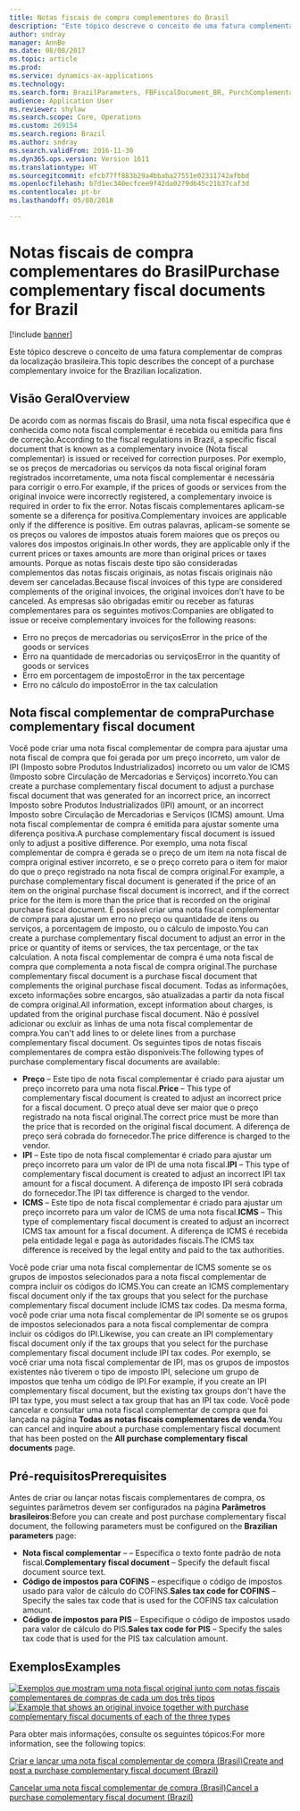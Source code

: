 ```yaml
---
title: Notas fiscais de compra complementares do Brasil
description: "Este tópico descreve o conceito de uma fatura complementar de compras da localização brasileira."
author: sndray
manager: AnnBe
ms.date: 08/08/2017
ms.topic: article
ms.prod: 
ms.service: dynamics-ax-applications
ms.technology: 
ms.search.form: BrazilParameters, FBFiscalDocument_BR, PurchComplementaryInvoice, PurchComplementaryInvoiceCancel_BR, PurchComplementaryInvoiceListPage
audience: Application User
ms.reviewer: shylaw
ms.search.scope: Core, Operations
ms.custom: 269154
ms.search.region: Brazil
ms.author: sndray
ms.search.validFrom: 2016-11-30
ms.dyn365.ops.version: Version 1611
ms.translationtype: HT
ms.sourcegitcommit: efcb77ff883b29a4bbaba27551e02311742afbbd
ms.openlocfilehash: b7d1ec340ecfcee9f42da0279d645c21b37caf3d
ms.contentlocale: pt-br
ms.lasthandoff: 05/08/2018

---
```


# <a name="purchase-complementary-fiscal-documents-for-brazil"></a><span data-ttu-id="ebde3-103">Notas fiscais de compra complementares do Brasil</span><span class="sxs-lookup"><span data-stu-id="ebde3-103">Purchase complementary fiscal documents for Brazil</span></span>

[!include [banner](../includes/banner.md)]

<span data-ttu-id="ebde3-104">Este tópico descreve o conceito de uma fatura complementar de compras da localização brasileira.</span><span class="sxs-lookup"><span data-stu-id="ebde3-104">This topic describes the concept of a purchase complementary invoice for the Brazilian localization.</span></span>

<a name="overview"></a><span data-ttu-id="ebde3-105">Visão Geral</span><span class="sxs-lookup"><span data-stu-id="ebde3-105">Overview</span></span>
--------

<span data-ttu-id="ebde3-106">De acordo com as normas fiscais do Brasil, uma nota fiscal específica que é conhecida como nota fiscal complementar é recebida ou emitida para fins de correção.</span><span class="sxs-lookup"><span data-stu-id="ebde3-106">According to the fiscal regulations in Brazil, a specific fiscal document that is known as a complementary invoice (Nota fiscal complementar) is issued or received for correction purposes.</span></span> <span data-ttu-id="ebde3-107">Por exemplo, se os preços de mercadorias ou serviços da nota fiscal original foram registrados incorretamente, uma nota fiscal complementar é necessária para corrigir o erro.</span><span class="sxs-lookup"><span data-stu-id="ebde3-107">For example, if the prices of goods or services from the original invoice were incorrectly registered, a complementary invoice is required in order to fix the error.</span></span> <span data-ttu-id="ebde3-108">Notas fiscais complementares aplicam-se somente se a diferença for positiva.</span><span class="sxs-lookup"><span data-stu-id="ebde3-108">Complementary invoices are applicable only if the difference is positive.</span></span> <span data-ttu-id="ebde3-109">Em outras palavras, aplicam-se somente se os preços ou valores de impostos atuais forem maiores que os preços ou valores dos impostos originais.</span><span class="sxs-lookup"><span data-stu-id="ebde3-109">In other words, they are applicable only if the current prices or taxes amounts are more than original prices or taxes amounts.</span></span> <span data-ttu-id="ebde3-110">Porque as notas fiscais deste tipo são consideradas complementos das notas fiscais originais, as notas fiscais originais não devem ser canceladas.</span><span class="sxs-lookup"><span data-stu-id="ebde3-110">Because fiscal invoices of this type are considered complements of the original invoices, the original invoices don’t have to be canceled.</span></span> <span data-ttu-id="ebde3-111">As empresas são obrigadas emitir ou receber as faturas complementares para os seguintes motivos:</span><span class="sxs-lookup"><span data-stu-id="ebde3-111">Companies are obligated to issue or receive complementary invoices for the following reasons:</span></span>

-   <span data-ttu-id="ebde3-112">Erro no preços de mercadorias ou serviços</span><span class="sxs-lookup"><span data-stu-id="ebde3-112">Error in the price of the goods or services</span></span>
-   <span data-ttu-id="ebde3-113">Erro na quantidade de mercadorias ou serviços</span><span class="sxs-lookup"><span data-stu-id="ebde3-113">Error in the quantity of goods or services</span></span>
-   <span data-ttu-id="ebde3-114">Erro em porcentagem de imposto</span><span class="sxs-lookup"><span data-stu-id="ebde3-114">Error in the tax percentage</span></span>
-   <span data-ttu-id="ebde3-115">Erro no cálculo do imposto</span><span class="sxs-lookup"><span data-stu-id="ebde3-115">Error in the tax calculation</span></span>

## <a name="purchase-complementary-fiscal-document"></a><span data-ttu-id="ebde3-116">Nota fiscal complementar de compra</span><span class="sxs-lookup"><span data-stu-id="ebde3-116">Purchase complementary fiscal document</span></span>
<span data-ttu-id="ebde3-117">Você pode criar uma nota fiscal complementar de compra para ajustar uma nota fiscal de compra que foi gerada por um preço incorreto, um valor de IPI (Imposto sobre Produtos Industrializados) incorreto ou um valor de ICMS (Imposto sobre Circulação de Mercadorias e Serviços) incorreto.</span><span class="sxs-lookup"><span data-stu-id="ebde3-117">You can create a purchase complementary fiscal document to adjust a purchase fiscal document that was generated for an incorrect price, an incorrect Imposto sobre Produtos Industrializados (IPI) amount, or an incorrect Imposto sobre Circulação de Mercadorias e Serviços (ICMS) amount.</span></span> <span data-ttu-id="ebde3-118">Uma nota fiscal complementar de compra é emitida para ajustar somente uma diferença positiva.</span><span class="sxs-lookup"><span data-stu-id="ebde3-118">A purchase complementary fiscal document is issued only to adjust a positive difference.</span></span> <span data-ttu-id="ebde3-119">Por exemplo, uma nota fiscal complementar de compra é gerada se o preço de um item na nota fiscal de compra original estiver incorreto, e se o preço correto para o item for maior do que o preço registrado na nota fiscal de compra original.</span><span class="sxs-lookup"><span data-stu-id="ebde3-119">For example, a purchase complementary fiscal document is generated if the price of an item on the original purchase fiscal document is incorrect, and if the correct price for the item is more than the price that is recorded on the original purchase fiscal document.</span></span> <span data-ttu-id="ebde3-120">É possível criar uma nota fiscal complementar de compra para ajustar um erro no preço ou quantidade de itens ou serviços, a porcentagem de imposto, ou o cálculo de imposto.</span><span class="sxs-lookup"><span data-stu-id="ebde3-120">You can create a purchase complementary fiscal document to adjust an error in the price or quantity of items or services, the tax percentage, or the tax calculation.</span></span> <span data-ttu-id="ebde3-121">A nota fiscal complementar de compra é uma nota fiscal de compra que complementa a nota fiscal de compra original.</span><span class="sxs-lookup"><span data-stu-id="ebde3-121">The purchase complementary fiscal document is a purchase fiscal document that complements the original purchase fiscal document.</span></span> <span data-ttu-id="ebde3-122">Todas as informações, exceto informações sobre encargos, são atualizadas a partir da nota fiscal de compra original.</span><span class="sxs-lookup"><span data-stu-id="ebde3-122">All information, except information about charges, is updated from the original purchase fiscal document.</span></span> <span data-ttu-id="ebde3-123">Não é possível adicionar ou excluir as linhas de uma nota fiscal complementar de compra.</span><span class="sxs-lookup"><span data-stu-id="ebde3-123">You can't add lines to or delete lines from a purchase complementary fiscal document.</span></span> <span data-ttu-id="ebde3-124">Os seguintes tipos de notas fiscais complementares de compra estão disponíveis:</span><span class="sxs-lookup"><span data-stu-id="ebde3-124">The following types of purchase complementary fiscal documents are available:</span></span>

-   <span data-ttu-id="ebde3-125">**Preço** – Este tipo de nota fiscal complementar é criado para ajustar um preço incorreto para uma nota fiscal.</span><span class="sxs-lookup"><span data-stu-id="ebde3-125">**Price** – This type of complementary fiscal document is created to adjust an incorrect price for a fiscal document.</span></span> <span data-ttu-id="ebde3-126">O preço atual deve ser maior que o preço registrado na nota fiscal original.</span><span class="sxs-lookup"><span data-stu-id="ebde3-126">The correct price must be more than the price that is recorded on the original fiscal document.</span></span> <span data-ttu-id="ebde3-127">A diferença de preço será cobrada do fornecedor.</span><span class="sxs-lookup"><span data-stu-id="ebde3-127">The price difference is charged to the vendor.</span></span>
-   <span data-ttu-id="ebde3-128">**IPI** – Este tipo de nota fiscal complementar é criado para ajustar um preço incorreto para um valor de IPI de uma nota fiscal.</span><span class="sxs-lookup"><span data-stu-id="ebde3-128">**IPI** – This type of complementary fiscal document is created to adjust an incorrect IPI tax amount for a fiscal document.</span></span> <span data-ttu-id="ebde3-129">A diferença de imposto IPI será cobrada do fornecedor.</span><span class="sxs-lookup"><span data-stu-id="ebde3-129">The IPI tax difference is charged to the vendor.</span></span>
-   <span data-ttu-id="ebde3-130">**ICMS** – Este tipo de nota fiscal complementar é criado para ajustar um preço incorreto para um valor de ICMS de uma nota fiscal.</span><span class="sxs-lookup"><span data-stu-id="ebde3-130">**ICMS** – This type of complementary fiscal document is created to adjust an incorrect ICMS tax amount for a fiscal document.</span></span> <span data-ttu-id="ebde3-131">A diferença de ICMS é recebida pela entidade legal e paga às autoridades fiscais.</span><span class="sxs-lookup"><span data-stu-id="ebde3-131">The ICMS tax difference is received by the legal entity and paid to the tax authorities.</span></span>

<span data-ttu-id="ebde3-132">Você pode criar uma nota fiscal complementar de ICMS somente se os grupos de impostos selecionados para a nota fiscal complementar de compra incluir os códigos do ICMS.</span><span class="sxs-lookup"><span data-stu-id="ebde3-132">You can create an ICMS complementary fiscal document only if the tax groups that you select for the purchase complementary fiscal document include ICMS tax codes.</span></span> <span data-ttu-id="ebde3-133">Da mesma forma, você pode criar uma nota fiscal complementar de IPI somente se os grupos de impostos selecionados para a nota fiscal complementar de compra incluir os códigos do IPI.</span><span class="sxs-lookup"><span data-stu-id="ebde3-133">Likewise, you can create an IPI complementary fiscal document only if the tax groups that you select for the purchase complementary fiscal document include IPI tax codes.</span></span> <span data-ttu-id="ebde3-134">Por exemplo, se você criar uma nota fiscal complementar de IPI, mas os grupos de impostos existentes não tiverem o tipo de imposto IPI, selecione um grupo de impostos que tenha um código de IPI.</span><span class="sxs-lookup"><span data-stu-id="ebde3-134">For example, if you create an IPI complementary fiscal document, but the existing tax groups don't have the IPI tax type, you must select a tax group that has an IPI tax code.</span></span> <span data-ttu-id="ebde3-135">Você pode cancelar e consultar uma nota fiscal complementar de compra que foi lançada na página **Todas as notas fiscais complementares de venda**.</span><span class="sxs-lookup"><span data-stu-id="ebde3-135">You can cancel and inquire about a purchase complementary fiscal document that has been posted on the **All purchase complementary fiscal documents** page.</span></span>

## <a name="prerequisites"></a><span data-ttu-id="ebde3-136">Pré-requisitos</span><span class="sxs-lookup"><span data-stu-id="ebde3-136">Prerequisites</span></span>
<span data-ttu-id="ebde3-137">Antes de criar ou lançar notas fiscais complementares de compra, os seguintes parâmetros devem ser configurados na página **Parâmetros brasileiros**:</span><span class="sxs-lookup"><span data-stu-id="ebde3-137">Before you can create and post purchase complementary fiscal document, the following parameters must be configured on the **Brazilian parameters** page:</span></span>

-   <span data-ttu-id="ebde3-138">**Nota fiscal complementar** – – Especifica o texto fonte padrão de nota fiscal.</span><span class="sxs-lookup"><span data-stu-id="ebde3-138">**Complementary fiscal document** – Specify the default fiscal document source text.</span></span>
-   <span data-ttu-id="ebde3-139">**Código de impostos para COFINS** – especifique o código de impostos usado para valor de cálculo do COFINS.</span><span class="sxs-lookup"><span data-stu-id="ebde3-139">**Sales tax code for COFINS** – Specify the sales tax code that is used for the COFINS tax calculation amount.</span></span>
-   <span data-ttu-id="ebde3-140">**Código de impostos para PIS** – Especifique o código de impostos usado para valor de cálculo do PIS.</span><span class="sxs-lookup"><span data-stu-id="ebde3-140">**Sales tax code for PIS** – Specify the sales tax code that is used for the PIS tax calculation amount.</span></span>

## <a name="examples"></a><span data-ttu-id="ebde3-141">Exemplos</span><span class="sxs-lookup"><span data-stu-id="ebde3-141">Examples</span></span>
<span data-ttu-id="ebde3-142">[![Exemplos que mostram uma nota fiscal original junto com notas fiscais complementares de compras de cada um dos três tipos](./media/purchcomplementary-1024x349.png)](./media/purchcomplementary.png)</span><span class="sxs-lookup"><span data-stu-id="ebde3-142">[![Example that shows an original invoice together with purchase complementary fiscal documents of each of the three types](./media/purchcomplementary-1024x349.png)](./media/purchcomplementary.png)</span></span>


<span data-ttu-id="ebde3-143">Para obter mais informações, consulte os seguintes tópicos:</span><span class="sxs-lookup"><span data-stu-id="ebde3-143">For more information, see the following topics:</span></span>

[<span data-ttu-id="ebde3-144">Criar e lançar uma nota fiscal complementar de compra (Brasil)</span><span class="sxs-lookup"><span data-stu-id="ebde3-144">Create and post a purchase complementary fiscal document (Brazil)</span></span>](tasks/br-00026-1-create-post-purchase-complementary-fiscal-document.md)

[<span data-ttu-id="ebde3-145">Cancelar uma nota fiscal complementar de compra (Brasil)</span><span class="sxs-lookup"><span data-stu-id="ebde3-145">Cancel a purchase complementary fiscal document (Brazil)</span></span>](tasks/br-00026-2-cancel-purchase-complementary-fiscal-document.md)


